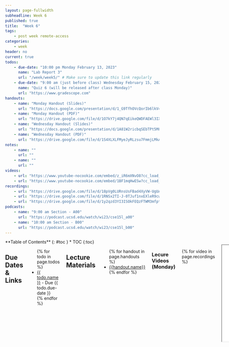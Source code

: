 ```yaml
---
layout: page-fullwidth
subheadline: Week 6
published: true
title:  "Week 6"
tags:
    - post week remote-access
categories:
    - week
header: no
current: true
todos:
    - due-date: "10:00 pm Monday February 13, 2023"
      name: "Lab Report 3"
      url: "/week/week5/" # Make sure to update this link regularly
    - due-date: "9:00 am (just before class) Wednesday February 15, 2023"
      name: "Quiz 6 (will be released after class Monday)"
      url: "https://www.gradescope.com"
handouts:
    - name: "Monday Handout (Slides)"
      url: "https://docs.google.com/presentation/d/1_G9TfhOVcQorIb6lkV4YKzMrX7Ksj-7qaE00QyQI8HY/edit?usp=sharing"
    - name: "Monday Handout (PDF)"
      url: "https://drive.google.com/file/d/1O7kY7j4QN7qEikeQWDFAEWl3IXwL-Y5B/view?usp=sharing"
    - name: "Wednesday Handout (Slides)"
      url: "https://docs.google.com/presentation/d/1A81W2ricbqSEbTPt5M8JLxOnV42mTvm74mFeJB5wqoU/edit?usp=sharing"
    - name: "Wednesday Handout (PDF)"
      url: "https://drive.google.com/file/d/1S4XLXLFMyeJyRLzsu7FmmjLMkA7SeeqO/view?usp=sharing"
notes:
    - name: ""
      url: ""
    - name: ""
      url: ""
videos:
    - url: "https://www.youtube-nocookie.com/embed/z_iR6mXNvO8?cc_load_policy=1"
    - url: "https://www.youtube-nocookie.com/embed/1BF1mqHwESw?cc_load_policy=1"
recordings:
    - url: "https://drive.google.com/file/d/18pVg0LURnsUsFBad4XyVW-UgUAd2ozUc/preview"
    - url: "https://drive.google.com/file/d/1RNSx2TI-J-0TJuf1nxEXleR9cwA3t3EF/preview"
    - url: "https://drive.google.com/file/d/1y2qzd3YI3ISOkFEQzFTWM3mfpt1dVo1q/preview"
podcasts:
    - name: "9:00 am Section - A00"
      url: "https://podcast.ucsd.edu/watch/wi23/cse15l_a00"
    - name: "10:00 am Section - B00"
      url: "https://podcast.ucsd.edu/watch/wi23/cse15l_b00"
---
```


<div class="row">
<div class="medium-4 medium-push-8 columns" markdown="1">
<div class="panel radius fixed-toc"  data-options="sticky_on:large" markdown="1">
**Table of Contents**
{: #toc }
*  TOC
{:toc}
</div>
</div><!-- /.medium-4.columns -->

<div class="medium-8 medium-pull-4 columns" markdown="1">

## Due Dates & Links

<ul>
{% for todo in page.todos %}
<li><a href="{{ todo.url }}">{{ todo.name }}</a> - Due {{ todo.due-date }}</li>
{% endfor %}
</ul>

## Lecture Materials
<ul>
{% for handout in page.handouts %}
<li><a href="{{handout.url}}">{{handout.name}}</a></li>
{% endfor %}
</ul>

### Lecure Videos (Monday)

{% for video in page.recordings %}
<iframe src="{{video.url}}" width="560" height="315" allow="autoplay; accelerometer; autoplay; clipboard-write; encrypted-media; gyroscope; picture-in-picture; web-share" allowfullscreen></iframe>
{% endfor %}

### Video Shorts

{% for video in page.videos %}
<iframe width="560" height="315" src="{{video.url}}" title="YouTube video player" frameborder="0" allow="accelerometer; autoplay; clipboard-write; encrypted-media; gyroscope; picture-in-picture; web-share" allowfullscreen></iframe> 

{% endfor %}

The emoji dataset can be found [here](https://www.kaggle.com/datasets/divyanshusingh369/dataset-of-843-emojis).

<!-- ### In-class notes
{% for note in page.notes %}
<a href="{{ note.url }}">{{ note.name }}</a>
<iframe src="{{ note.url }}/preview" width="640" height="480" allow="autoplay"></iframe>
{% endfor %} -->

### Links to Podcast
**Note:** Links will require you to log in as a UCSD student
<ul>
{% for link in page.podcasts %} 
<li><a href="{{link.url}}">{{link.name}}</a></li>
{% endfor %}
</ul>

## Lab Tasks

---
**Lecture Materials and Lab Tasks coming soon!**   


## Lab Tasks
    
Discuss with your group:
    
![Image](../../images/three_rooms_question.png)
    
Write down your answers (and why you chose them!) in your group's shared doc.

In this week's lab you will write an automatic “grader” for some of the
methods we worked on in week 3.

In particular, you'll write a script and a test file that gives a score to the
functionality of a student-submitted `ListExamples` file and class (see
[ListExamples.java](https://github.com/ucsd-cse15l-w23/lab3/blob/main/ListExamples.java)).
The specific format is that you'll write a `bash` script that takes the URL of
a Github repository and prints out a grade:

```
$ bash grade.sh https://github.com/some-username/some-repo-name
... messages about points ...
```

This will work with a test file that _you_ write in order to grade students'
work. You can use this repository to get started with your grader
implementation; you should **make a fork**:

[https://github.com/ucsd-cse15l-w23/list-examples-grader](https://github.com/ucsd-cse15l-w23/list-examples-grader)


### Your Grading Script

Do the work below in pairs—as a pair, you should produce **one**
implementation—push it to one member's fork of the starter Github repository
and include the link to that repository in your notes.


When your script gets a student submission it should produce either:

- A grade message that says something about a score (maybe pass/fail, or maybe
  a proportion of tests passed – your choice) if the tests run.
- A useful feedback message that says what went wrong if for any reason the
  tests couldn't be run (compile error, wrong file submitted, etc.)

A general workflow for your script could be:

1. Clone the repository of the student submission to a well-known directory
name (provided in starter code)
2. Check that the student code has the correct file submitted. If they didn't,
detect and give helpful feedback about it.
  - Useful tools here are `if` and `-e`/`-f`. You can use the `exit` command to
    quit a bash script early.
3. Somehow get the student code and your test `.java` file into the same
directory
  - Useful tools here might be `cp` and maybe `mkdir`
4. Compile your tests and the student's code from the appropriate directory
with the appropriate classpath commands. If the compilation fails, detect and
give helpful feedback about it.
  - Aside from the necessary `javac`, useful tools here are output redirection
    and error codes (`$?`) along with `if`
  - This might be a time where you need to turn _off_ `set -e`. Why?
5. Run the tests and report the grade based on the JUnit output.
  - Again output redirection will be useful, and also tools like `grep` could
    be helpful here

**Write down in notes** screenshots of what your grader does on each of the
sample student cases below.

### “Student” Submissions

Assume the assignment spec was to submit:

- A repository with a file called `ListExamples.java`
- In that file, a class called `ListExamples`
- In that class, two methods:
  - `static List<String> filter(List<String> s, StringChecker sc)`
  - `static List<String> merge(List<String> list1, List<String> list2)`
- These methods should have the implementations suggested in [lab 3](/week/week3/)

You should use the following repositories to test your grader:

- [https://github.com/ucsd-cse15l-f22/list-methods-lab3](https://github.com/ucsd-cse15l-f22/list-methods-lab3),
  which has the same code as the starter from lab 3
- [https://github.com/ucsd-cse15l-f22/list-methods-corrected](https://github.com/ucsd-cse15l-f22/list-methods-corrected),
  which has the methods corrected (I would expect this to get full or
  near-to-full credit)
- [https://github.com/ucsd-cse15l-f22/list-methods-compile-error](https://github.com/ucsd-cse15l-f22/list-methods-compile-error),
  which has a syntax error of a missing semicolon. Note that your job is _not_
  to fix this, but to decide what to do in your grader with such a submission!
- [https://github.com/ucsd-cse15l-f22/list-methods-signature](https://github.com/ucsd-cse15l-f22/list-methods-signature),
  which has the types for the arguments of `filter` in the wrong order, so it
  doesn't match the expected behavior.
- [https://github.com/ucsd-cse15l-f22/list-methods-filename](https://github.com/ucsd-cse15l-f22/list-methods-filename),
  which has a great implementation saved in a file with the wrong name.
- [https://github.com/ucsd-cse15l-f22/list-methods-nested](https://github.com/ucsd-cse15l-f22/list-methods-nested),
  which has a great implementation saved in a nested directory called `pa1`.
- **Challenge**
  [https://github.com/ucsd-cse15l-f22/list-examples-subtle](https://github.com/ucsd-cse15l-f22/list-examples-subtle),
  which has more subtle bugs (hints: see
  [`assertSame`](https://javadoc.io/doc/junit/junit/latest/index.html), which
  compares with `==` rather than `.equals()`, and think hard about duplicates
  for `merge`)

### Other Student Submissions

After you're satisfied with the behavior on all of those submissions, write
your own. Try to come up with at least two examples:

- One that is wrong but is likely to get full scores
- One that is mostly correct but crashes the grader and doesn't give a nice
  error back (and is likely to cause a Piazza/EdStem post saying “the grader
  is broken!”)

You should create these as **new, public Github repositories**, so that you can
run them using the same grader script by providing the Github URL.

**Write down in notes**: Run everyone's newly-developed student submissions on
everyone's grader. That means each team should be running commands like

```
bash grade.sh <student-submission-from-some-group>
```

Whose grading script is the most user-friendly across those tests?

### Running it Through a Server

We've also provided our `Server.java` and a server we wrote for you called
`GradeServer.java` in the starter repository.

You can compile them and use

```
java GradeServer 4000
```

to run the server.

Look at the code to understand the expected path and parameters in
`GradeServer.java`. Loading a URL at the `/grade` path with one of the repos
above as the query parameter. What happens?

That's quite a bit of the way towards an autograder like Gradescope!

**Write down in notes**: Show a screenshot of the server running your
autograder in a browser.

**Discuss and write down**: What other features are needed to make this work
more like Gradescope's autograder? (Think about running for different students,
storing grades, presenting results, etc)

Congratulations! You've done one kind of the work that your TAs do when setting
up classes 🙂


